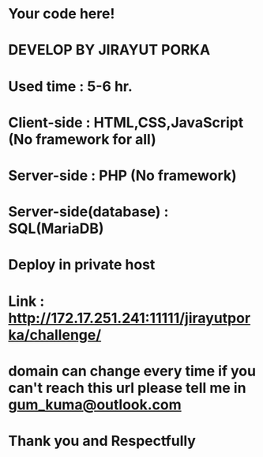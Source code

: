 # Your code here!
# DEVELOP BY JIRAYUT PORKA
# Used time : 5-6 hr.
# Client-side : HTML,CSS,JavaScript (No framework for all)
# Server-side : PHP (No framework)
# Server-side(database) : SQL(MariaDB)
# Deploy in private host
# Link : http://172.17.251.241:11111/jirayutporka/challenge/
# **domain can change every time if you can't reach this url please tell me in gum_kuma@outlook.com**
# Thank you and Respectfully
